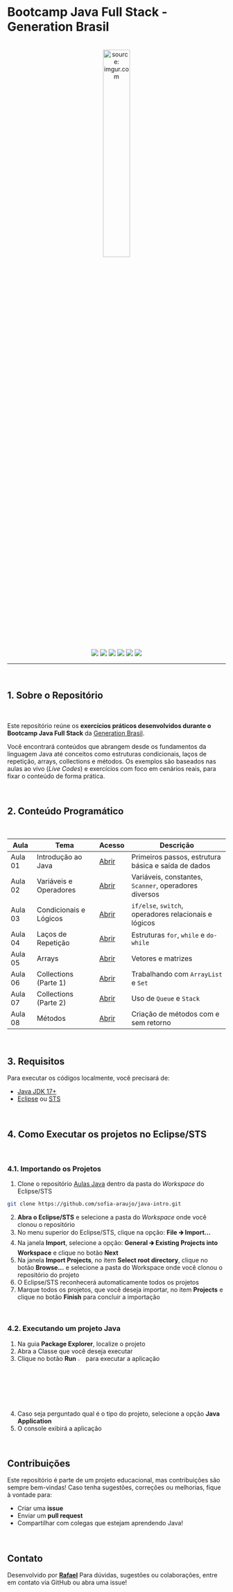 # Bootcamp Java Full Stack - Generation Brasil

<br />

<div align="center">
	<img src="https://i.imgur.com/IaD4lwg.png" title="source: imgur.com" width="35%"/>
</div>
<br />


<div align="center">
  <img src="https://img.shields.io/github/languages/top/sofia-araujo/java-intro?style=flat-square" />
  <img src="https://img.shields.io/github/repo-size/sofia-araujo/java-intro?style=flat-square" />
  <img src="https://img.shields.io/github/languages/count/sofia-araujo/java-intro?style=flat-square" />
  <img src="https://img.shields.io/github/last-commit/sofia-araujo/java-intro?style=flat-square" />
  <img src="https://img.shields.io/github/issues/sofia-araujo/java-intro?style=flat-square" />
  <img src="https://img.shields.io/github/issues-pr/sofia-araujo/java-intro?style=flat-square" />
</div>

------

<br />

## 1. Sobre o Repositório

<br />

Este repositório reúne os **exercícios práticos desenvolvidos durante o Bootcamp Java Full Stack** da [Generation Brasil](https://brazil.generation.org/).

Você encontrará conteúdos que abrangem desde os fundamentos da linguagem Java até conceitos como estruturas condicionais, laços de repetição, arrays, collections e métodos. Os exemplos são baseados nas aulas ao vivo (*Live Codes*) e exercícios com foco em cenários reais, para fixar o conteúdo de forma prática.

<br />

## 2. Conteúdo Programático

<br />

| Aula    | Tema                   | Acesso                                                       | Descrição                                             |
| ------- | ---------------------- | ------------------------------------------------------------ | ----------------------------------------------------- |
| Aula 01 | Introdução ao Java     | [Abrir](https://github.com/sofia-araujo/java-intro/tree/main/helloworld) | Primeiros passos, estrutura básica e saída de dados   |
| Aula 02 | Variáveis e Operadores | [Abrir](https://github.com/sofia-araujo/java-intro/tree/main/operadores) | Variáveis, constantes, `Scanner`, operadores diversos |
| Aula 03 | Condicionais e Lógicos | [Abrir](https://github.com/sofia-araujo/java-intro/tree/main/condicionais) | `if/else`, `switch`, operadores relacionais e lógicos |
| Aula 04 | Laços de Repetição     | [Abrir](https://github.com/sofia-araujo/java-intro/tree/main/repeticoes) | Estruturas `for`, `while` e `do-while`                |
| Aula 05 | Arrays                 | [Abrir](https://github.com/sofia-araujo/java-intro/tree/main/vetores) | Vetores e matrizes                                    |
| Aula 06 | Collections (Parte 1)  | [Abrir](https://github.com/sofia-araujo/java-intro/tree/main/colecoes) | Trabalhando com `ArrayList` e `Set`                   |
| Aula 07 | Collections (Parte 2)  | [Abrir](https://github.com/sofia-araujo/java-intro/tree/main/colecoes) | Uso de `Queue` e `Stack`                              |
| Aula 08 | Métodos                | [Abrir](https://github.com/sofia-araujo/java-intro/tree/main/aula_08) | Criação de métodos com e sem retorno                  |

<br />

## 3. Requisitos

Para executar os códigos localmente, você precisará de:

- [Java JDK 17+](https://www.oracle.com/java/technologies/javase/jdk17-archive-downloads.html)
- [Eclipse](https://eclipseide.org/) ou [STS](https://spring.io/tools)

<br />

## 4. Como Executar os projetos no Eclipse/STS

<br />

### 4.1. Importando os Projetos

1. Clone o repositório [Aulas Java](https://github.com/sofia-araujo/java-intro) dentro da pasta do *Workspace* do Eclipse/STS

```bash
git clone https://github.com/sofia-araujo/java-intro.git
```

2. **Abra o Eclipse/STS** e selecione a pasta do *Workspace* onde você clonou o repositório
3. No menu superior do Eclipse/STS, clique na opção: **File 🡲 Import...**
4. Na janela **Import**, selecione a opção: **General 🡲 Existing Projects into Workspace** e clique no botão **Next**
5. Na janela **Import Projects**, no item **Select root directory**, clique no botão **Browse...** e selecione a pasta do Workspace onde você clonou o repositório do projeto
6. O Eclipse/STS reconhecerá automaticamente todos os projetos
7. Marque todos os projetos, que você deseja importar, no item **Projects** e clique no botão **Finish** para concluir a importação

<br />

### 4.2. Executando um projeto Java

1. Na guia **Package Explorer**, localize o projeto
2. Abra a Classe que você deseja executar
3. Clique no botão **Run** <img src="https://i.imgur.com/MtBQjUp.png" title="source: imgur.com" width="3%"/> para executar a aplicação
4. Caso seja perguntado qual é o tipo do projeto, selecione a opção **Java Application**
5. O console exibirá a aplicação

<br />

## Contribuições

Este repositório é parte de um projeto educacional, mas contribuições são sempre bem-vindas! Caso tenha sugestões, correções ou melhorias, fique à vontade para:

- Criar uma **issue**
- Enviar um **pull request**
- Compartilhar com colegas que estejam aprendendo Java!

<br />

##  Contato

Desenvolvido por [**Rafael**](https://github.com/rafaelq80)
Para dúvidas, sugestões ou colaborações, entre em contato via GitHub ou abra uma issue!

